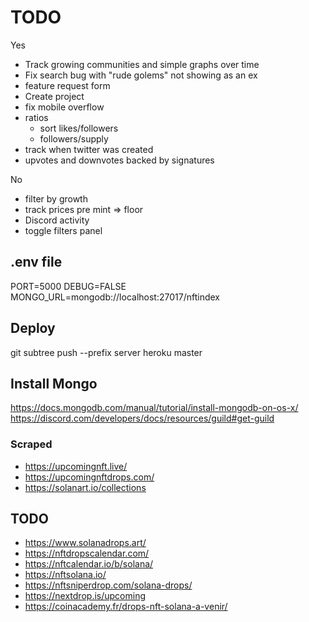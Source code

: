 # TODO

Yes

- Track growing communities and simple graphs over time
- Fix search bug with "rude golems" not showing as an ex
- feature request form
- Create project
- fix mobile overflow
- ratios
  - sort likes/followers
  - followers/supply
- track when twitter was created
- upvotes and downvotes backed by signatures

No

- filter by growth
- track prices pre mint => floor
- Discord activity
- toggle filters panel

## .env file

PORT=5000
DEBUG=FALSE
MONGO_URL=mongodb://localhost:27017/nftindex

## Deploy

git subtree push --prefix server heroku master

## Install Mongo

https://docs.mongodb.com/manual/tutorial/install-mongodb-on-os-x/
https://discord.com/developers/docs/resources/guild#get-guild

### Scraped

- https://upcomingnft.live/
- https://upcomingnftdrops.com/
- https://solanart.io/collections

## TODO

- https://www.solanadrops.art/
- https://nftdropscalendar.com/
- https://nftcalendar.io/b/solana/
- https://nftsolana.io/
- https://nftsniperdrop.com/solana-drops/
- https://nextdrop.is/upcoming
- https://coinacademy.fr/drops-nft-solana-a-venir/
